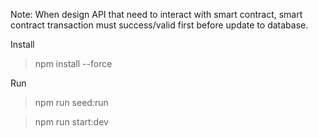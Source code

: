 Note: When design API that need to interact with smart contract, smart contract transaction must success/valid first before update to database.

Install

> npm install --force

Run

> npm run seed:run

> npm run start:dev
